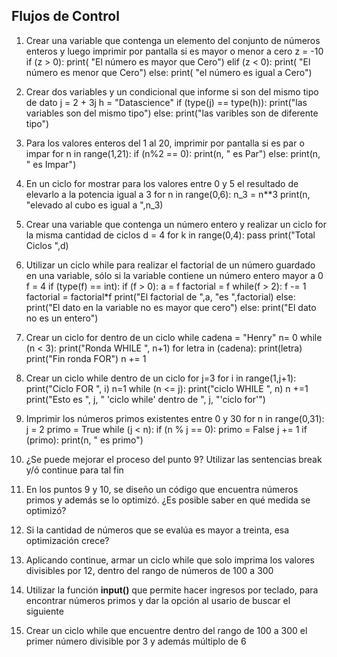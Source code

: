 ## Flujos de Control

1. Crear una variable que contenga un elemento del conjunto de números enteros y luego imprimir por pantalla si es mayor o menor a cero
z = -10
if (z > 0):
   print( "El número es mayor que Cero")
elif (z < 0):
   print( "El número es menor que Cero")
else:
   print( "el número es igual a Cero")

2. Crear dos variables y un condicional que informe si son del mismo tipo de dato
j = 2 + 3j
h = "Datascience"
if (type(j) == type(h)):
   print("las variables son del mismo tipo")
else:
   print("las varibles son de diferente tipo")

3. Para los valores enteros del 1 al 20, imprimir por pantalla si es par o impar
for n in range(1,21):
   if (n%2 == 0):
      print(n, " es Par")
   else:
      print(n, " es Impar")

4. En un ciclo for mostrar para los valores entre 0 y 5 el resultado de elevarlo a la potencia igual a 3
for n in range(0,6):
   n_3 = n**3
   print(n, "elevado al cubo es igual a ",n_3)

5. Crear una variable que contenga un número entero y realizar un ciclo for la misma cantidad de ciclos
d = 4
for k in range(0,4):
   pass
print("Total Ciclos ",d)

6. Utilizar un ciclo while para realizar el factorial de un número guardado en una variable, sólo si la variable contiene un número entero mayor a 0
f = 4
if (type(f) == int):
   if (f > 0):
      a = f
      factorial = f
      while(f > 2):
         f -=  1
         factorial = factorial*f
      print("El factorial de ",a, "es ",factorial)
   else:
      print("El dato en la variable no es mayor que cero")
else:
   print("El dato no es un entero")

7. Crear un ciclo for dentro de un ciclo while
cadena = "Henry"
n= 0
while (n < 3):
   print("Ronda WHILE ", n+1)
   for letra in (cadena):
      print(letra)
   print("Fin ronda FOR")
   n += 1

8. Crear un ciclo while dentro de un ciclo for
j=3
for i in range(1,j+1):
   print("Ciclo FOR ", i)
   n=1
   while (n <= j):
      print("ciclo WHILE ", n)
      n +=1
print("Esto es ", j, " 'ciclo while' dentro de ", j, "'ciclo for'")

9. Imprimir los números primos existentes entre 0 y 30
for n in range(0,31):
   j = 2
   primo = True
   while (j < n):
      if (n % j == 0):
         primo = False
      j += 1
   if (primo):
      print(n, " es primo")

10. ¿Se puede mejorar el proceso del punto 9? Utilizar las sentencias break y/ó continue para tal fin

11. En los puntos 9 y 10, se diseño un código que encuentra números primos y además se lo optimizó. ¿Es posible saber en qué medida se optimizó?

12. Si la cantidad de números que se evalúa es mayor a treinta, esa optimización crece?

13. Aplicando continue, armar un ciclo while que solo imprima los valores divisibles por 12, dentro del rango de números de 100 a 300

14. Utilizar la función **input()** que permite hacer ingresos por teclado, para encontrar números primos y dar la opción al usario de buscar el siguiente

15. Crear un ciclo while que encuentre dentro del rango de 100 a 300 el primer número divisible por 3 y además múltiplo de 6
